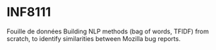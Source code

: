 # INF8111
Fouille de données
Building NLP methods (bag of words, TFIDF) from scratch, to identify similarities between Mozilla bug reports.

